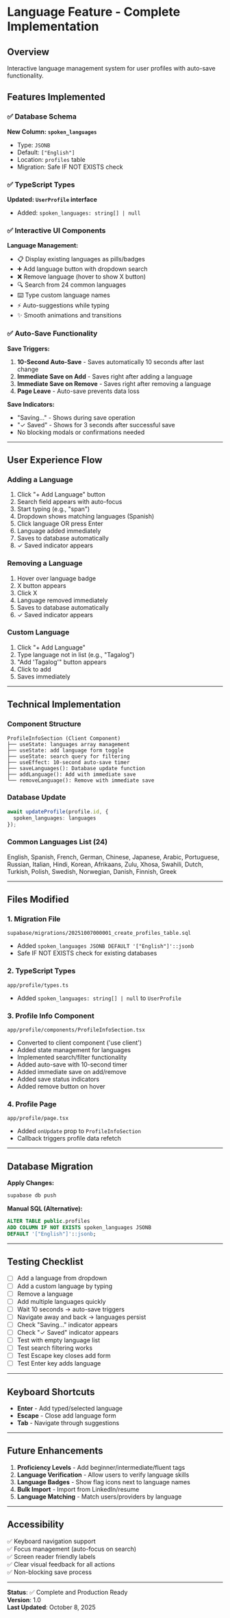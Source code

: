 # Language Feature - Complete Implementation

## Overview
Interactive language management system for user profiles with auto-save functionality.

## Features Implemented

### ✅ Database Schema
**New Column: `spoken_languages`**
- Type: `JSONB`
- Default: `["English"]`
- Location: `profiles` table
- Migration: Safe IF NOT EXISTS check

### ✅ TypeScript Types
**Updated: `UserProfile` interface**
- Added: `spoken_languages: string[] | null`

### ✅ Interactive UI Components

**Language Management:**
- 📋 Display existing languages as pills/badges
- ➕ Add language button with dropdown search
- ❌ Remove language (hover to show X button)
- 🔍 Search from 24 common languages
- ⌨️ Type custom language names
- ⚡ Auto-suggestions while typing
- ✨ Smooth animations and transitions

### ✅ Auto-Save Functionality

**Save Triggers:**
1. **10-Second Auto-Save** - Saves automatically 10 seconds after last change
2. **Immediate Save on Add** - Saves right after adding a language
3. **Immediate Save on Remove** - Saves right after removing a language
4. **Page Leave** - Auto-save prevents data loss

**Save Indicators:**
- "Saving..." - Shows during save operation
- "✓ Saved" - Shows for 3 seconds after successful save
- No blocking modals or confirmations needed

---

## User Experience Flow

### Adding a Language
1. Click "+ Add Language" button
2. Search field appears with auto-focus
3. Start typing (e.g., "span")
4. Dropdown shows matching languages (Spanish)
5. Click language OR press Enter
6. Language added immediately
7. Saves to database automatically
8. ✓ Saved indicator appears

### Removing a Language
1. Hover over language badge
2. X button appears
3. Click X
4. Language removed immediately
5. Saves to database automatically
6. ✓ Saved indicator appears

### Custom Language
1. Click "+ Add Language"
2. Type language not in list (e.g., "Tagalog")
3. "Add 'Tagalog'" button appears
4. Click to add
5. Saves immediately

---

## Technical Implementation

### Component Structure
```
ProfileInfoSection (Client Component)
├── useState: languages array management
├── useState: add language form toggle
├── useState: search query for filtering
├── useEffect: 10-second auto-save timer
├── saveLanguages(): Database update function
├── addLanguage(): Add with immediate save
└── removeLanguage(): Remove with immediate save
```

### Database Update
```typescript
await updateProfile(profile.id, {
  spoken_languages: languages
});
```

### Common Languages List (24)
English, Spanish, French, German, Chinese, Japanese, Arabic, Portuguese, Russian, Italian, Hindi, Korean, Afrikaans, Zulu, Xhosa, Swahili, Dutch, Turkish, Polish, Swedish, Norwegian, Danish, Finnish, Greek

---

## Files Modified

### 1. Migration File
`supabase/migrations/20251007000001_create_profiles_table.sql`
- Added `spoken_languages JSONB DEFAULT '["English"]'::jsonb`
- Safe IF NOT EXISTS check for existing databases

### 2. TypeScript Types
`app/profile/types.ts`
- Added `spoken_languages: string[] | null` to `UserProfile`

### 3. Profile Info Component
`app/profile/components/ProfileInfoSection.tsx`
- Converted to client component ('use client')
- Added state management for languages
- Implemented search/filter functionality
- Added auto-save with 10-second timer
- Added immediate save on add/remove
- Added save status indicators
- Added remove button on hover

### 4. Profile Page
`app/profile/page.tsx`
- Added `onUpdate` prop to `ProfileInfoSection`
- Callback triggers profile data refetch

---

## Database Migration

**Apply Changes:**
```bash
supabase db push
```

**Manual SQL (Alternative):**
```sql
ALTER TABLE public.profiles 
ADD COLUMN IF NOT EXISTS spoken_languages JSONB 
DEFAULT '["English"]'::jsonb;
```

---

## Testing Checklist

- [ ] Add a language from dropdown
- [ ] Add a custom language by typing
- [ ] Remove a language
- [ ] Add multiple languages quickly
- [ ] Wait 10 seconds → auto-save triggers
- [ ] Navigate away and back → languages persist
- [ ] Check "Saving..." indicator appears
- [ ] Check "✓ Saved" indicator appears
- [ ] Test with empty language list
- [ ] Test search filtering works
- [ ] Test Escape key closes add form
- [ ] Test Enter key adds language

---

## Keyboard Shortcuts

- **Enter** - Add typed/selected language
- **Escape** - Close add language form
- **Tab** - Navigate through suggestions

---

## Future Enhancements

1. **Proficiency Levels** - Add beginner/intermediate/fluent tags
2. **Language Verification** - Allow users to verify language skills
3. **Language Badges** - Show flag icons next to language names
4. **Bulk Import** - Import from LinkedIn/resume
5. **Language Matching** - Match users/providers by language

---

## Accessibility

✅ Keyboard navigation support  
✅ Focus management (auto-focus on search)  
✅ Screen reader friendly labels  
✅ Clear visual feedback for all actions  
✅ Non-blocking save process

---

**Status**: ✅ Complete and Production Ready  
**Version**: 1.0  
**Last Updated**: October 8, 2025
